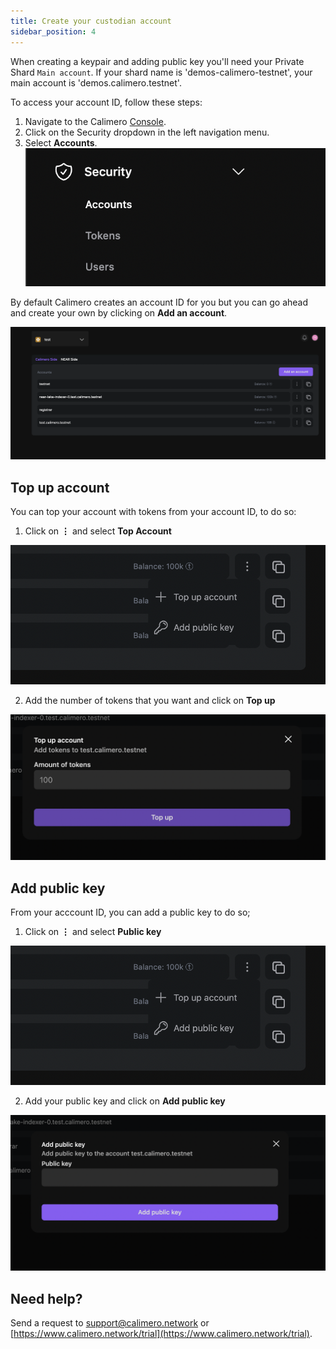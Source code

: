 ```yaml
---
title: Create your custodian account
sidebar_position: 4
---
```


When creating a keypair and adding public key you'll need your Private Shard `Main account`.  If your shard name is 'demos-calimero-testnet', your main account is 'demos.calimero.testnet'.

To access your account ID, follow these steps:

1. Navigate to the Calimero [Console](https://app.calimero.network/dashboard).
2. Click on the Security dropdown in the left navigation menu.
3. Select **Accounts**.
![](../../static/img/account_id.png)

By default Calimero creates an account ID for you but you can go ahead and create your own by clicking on **Add an account**.

![](../../static/img/access_account.png)

## Top up account
You can top your account with tokens from your account ID, to do so:

1. Click on  **⋮** and select **Top Account**

![](../../static/img/top_account.png)

2. Add the number of tokens that you want and click on **Top up**

![](../../static/img/token_number.png)


## Add public key

From your acccount ID, you can add a public key to do so;

1. Click on  **⋮** and select **Public key**

![](../../static/img/top_account.png)

2. Add your public key and click on **Add public key**

![](../../static/img/public_key.png)


## Need help?
Send a request to [support@calimero.network](mailto:support@calimero.network) or [https://www.calimero.network/trial](https://www.calimero.network/trial).


